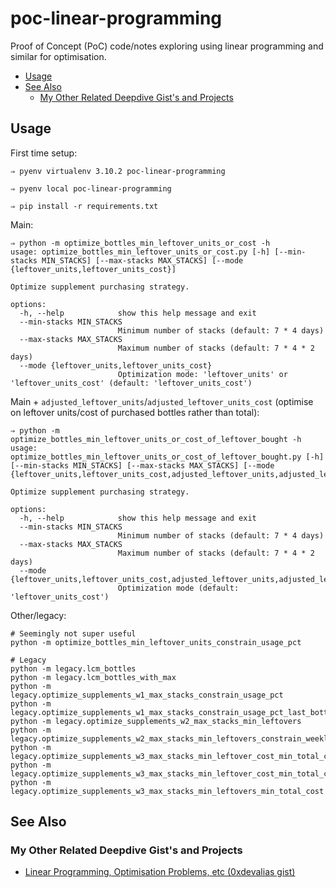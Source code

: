 # poc-linear-programming

Proof of Concept (PoC) code/notes exploring using linear programming and similar for optimisation.

<!-- TOC start (generated with https://bitdowntoc.derlin.ch/) -->
- [Usage](#usage)
- [See Also](#see-also)
  - [My Other Related Deepdive Gist's and Projects](#my-other-related-deepdive-gists-and-projects)
<!-- TOC end -->

## Usage

First time setup:

```shell
⇒ pyenv virtualenv 3.10.2 poc-linear-programming

⇒ pyenv local poc-linear-programming

⇒ pip install -r requirements.txt
```

Main:

```shell
⇒ python -m optimize_bottles_min_leftover_units_or_cost -h
usage: optimize_bottles_min_leftover_units_or_cost.py [-h] [--min-stacks MIN_STACKS] [--max-stacks MAX_STACKS] [--mode {leftover_units,leftover_units_cost}]

Optimize supplement purchasing strategy.

options:
  -h, --help            show this help message and exit
  --min-stacks MIN_STACKS
                        Minimum number of stacks (default: 7 * 4 days)
  --max-stacks MAX_STACKS
                        Maximum number of stacks (default: 7 * 4 * 2 days)
  --mode {leftover_units,leftover_units_cost}
                        Optimization mode: 'leftover_units' or 'leftover_units_cost' (default: 'leftover_units_cost')
```

Main + `adjusted_leftover_units`/`adjusted_leftover_units_cost` (optimise on leftover units/cost of purchased bottles rather than total):

```shell
⇒ python -m optimize_bottles_min_leftover_units_or_cost_of_leftover_bought -h
usage: optimize_bottles_min_leftover_units_or_cost_of_leftover_bought.py [-h] [--min-stacks MIN_STACKS] [--max-stacks MAX_STACKS] [--mode {leftover_units,leftover_units_cost,adjusted_leftover_units,adjusted_leftover_units_cost}]

Optimize supplement purchasing strategy.

options:
  -h, --help            show this help message and exit
  --min-stacks MIN_STACKS
                        Minimum number of stacks (default: 7 * 4 days)
  --max-stacks MAX_STACKS
                        Maximum number of stacks (default: 7 * 4 * 2 days)
  --mode {leftover_units,leftover_units_cost,adjusted_leftover_units,adjusted_leftover_units_cost}
                        Optimization mode (default: 'leftover_units_cost')
```

Other/legacy:

```shell
# Seemingly not super useful
python -m optimize_bottles_min_leftover_units_constrain_usage_pct

# Legacy
python -m legacy.lcm_bottles
python -m legacy.lcm_bottles_with_max
python -m legacy.optimize_supplements_w1_max_stacks_constrain_usage_pct
python -m legacy.optimize_supplements_w1_max_stacks_constrain_usage_pct_last_bottle
python -m legacy.optimize_supplements_w2_max_stacks_min_leftovers
python -m legacy.optimize_supplements_w2_max_stacks_min_leftovers_constrain_weekly
python -m legacy.optimize_supplements_w3_max_stacks_min_leftover_cost_min_total_cost
python -m legacy.optimize_supplements_w3_max_stacks_min_leftover_cost_min_total_cost_constrain_usage_pct
python -m legacy.optimize_supplements_w3_max_stacks_min_leftovers_min_total_cost
```

## See Also

### My Other Related Deepdive Gist's and Projects

- [Linear Programming, Optimisation Problems, etc (0xdevalias gist)](https://gist.github.com/0xdevalias/b7ec3eba3d6173c279b3e9ee7068bc4b#linear-programming-optimisation-problems-etc)
